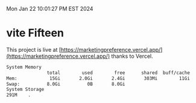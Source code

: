 Mon Jan 22 10:01:27 PM EST 2024

# vite Fifteen


This project is live at [https://marketingpreference.vercel.app/](https://marketingpreference.vercel.app/) thanks to Vercel.

```bash
System Memory
               total        used        free      shared  buff/cache   available
Mem:            15Gi       2.0Gi       2.4Gi       303Mi        11Gi        13Gi
Swap:          8.0Gi          0B       8.0Gi
System Storage
291M	.
